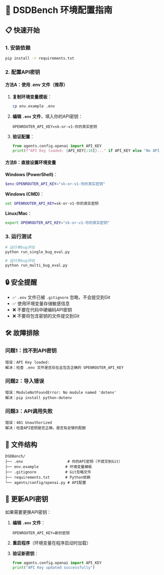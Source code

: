 # 🚀 DSDBench 环境配置指南

## 📋 快速开始

### 1. 安装依赖
```bash
pip install -r requirements.txt
```

### 2. 配置API密钥

#### 方法A：使用 .env 文件（推荐）

1. **复制环境变量模板**：
   ```bash
   cp env.example .env
   ```

2. **编辑 `.env` 文件**，填入你的API密钥：
   ```
   OPENROUTER_API_KEY=sk-or-v1-你的真实密钥
   ```

3. **验证配置**：
   ```python
   from agents.config.openai import API_KEY
   print(f"API Key loaded: {API_KEY[:10]}..." if API_KEY else "No API key found")
   ```

#### 方法B：直接设置环境变量

**Windows (PowerShell)**：
```powershell
$env:OPENROUTER_API_KEY="sk-or-v1-你的真实密钥"
```

**Windows (CMD)**：
```cmd
set OPENROUTER_API_KEY=sk-or-v1-你的真实密钥
```

**Linux/Mac**：
```bash
export OPENROUTER_API_KEY="sk-or-v1-你的真实密钥"
```

### 3. 运行测试

```bash
# 运行单bug评估
python run_single_bug_eval.py

# 运行多bug评估  
python run_multi_bug_eval.py
```

## 🔒 安全提醒

- ✅ `.env` 文件已被 `.gitignore` 忽略，不会提交到Git
- ✅ 使用环境变量存储敏感信息
- ❌ 不要在代码中硬编码API密钥
- ❌ 不要将包含密钥的文件提交到Git

## 🛠️ 故障排除

### 问题1：找不到API密钥
```
错误：API Key loaded: 
解决：检查 .env 文件是否存在且包含正确的 OPENROUTER_API_KEY
```

### 问题2：导入错误
```
错误：ModuleNotFoundError: No module named 'dotenv'
解决：pip install python-dotenv
```

### 问题3：API调用失败
```
错误：401 Unauthorized
解决：检查API密钥是否正确，是否有足够的配额
```

## 📁 文件结构

```
DSDBench/
├── .env                    # 你的API密钥（不提交到Git）
├── env.example            # 环境变量模板
├── .gitignore             # Git忽略文件
├── requirements.txt       # Python依赖
└── agents/config/openai.py # API配置
```

## 🔄 更新API密钥

如果需要更换API密钥：

1. **编辑 `.env` 文件**：
   ```
   OPENROUTER_API_KEY=新的密钥
   ```

2. **重启程序**（环境变量在程序启动时加载）

3. **验证新密钥**：
   ```python
   from agents.config.openai import API_KEY
   print("API Key updated successfully")
   ```
